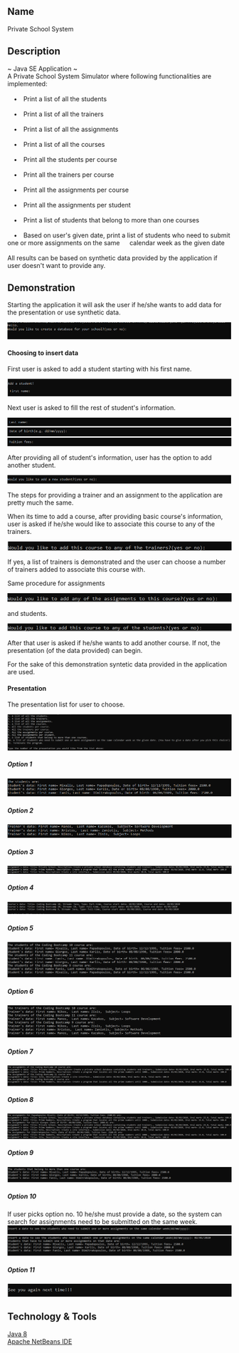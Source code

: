 
## Name

Private School System

## Description

~ Java SE Application ~\
A Private School System Simulator where following functionalities are implemented:\
\
&emsp;&#8226;&emsp;Print a list of all the students\
\
&emsp;&#8226;&emsp;Print a list of all the trainers\
\
&emsp;&#8226;&emsp;Print a list of all the assignments\
\
&emsp;&#8226;&emsp;Print a list of all the courses\
\
&emsp;&#8226;&emsp;Print all the students per course\
\
&emsp;&#8226;&emsp;Print all the trainers per course\
\
&emsp;&#8226;&emsp;Print all the assignments per course\
\
&emsp;&#8226;&emsp;Print all the assignments per student\
\
&emsp;&#8226;&emsp;Print a list of students that belong to more than one courses\
\
&emsp;&#8226;&emsp;Based on user's given date, print a list of students who need to submit one or more assignments on the same &emsp;&nbsp;calendar week as the given date\
\
All results can be based on synthetic data provided by the application if user doesn't want to provide any.

## Demonstration

Starting the application it will ask the user if he/she wants to add data for the presentation or use synthetic data.

<img src="screenshots/hello.PNG" />

#### Choosing to insert data

First user is asked to add a student starting with his first name.

<img src="screenshots/first-name.PNG" />

Next user is asked to fill the rest of student's information.

<img src="screenshots/last-name.PNG" />
<img src="screenshots/date-of-birth.PNG" />
<img src="screenshots/tuition-fees.PNG" />

After providing all of student's information, user has the option to add another student.

<img src="screenshots/add-another-student.PNG" />

The steps for providing a trainer and an assignment to the application are pretty much the same.

When its time to add a course, after providing basic course's information, user is asked if he/she would like to associate this course to any of the trainers.

<img src="screenshots/add-course-to-trainer.PNG" />

If yes, a list of trainers is demonstrated and the user can choose a number of trainers added to associate this course with.

Same procedure for assignments

<img src="screenshots/add-assignment-to-course.PNG" />

and students.

<img src="screenshots/add-course-to-student.PNG" />

After that user is asked if he/she wants to add another course. If not, the presentation (of the data provided) can begin.

For the sake of this demonstration syntetic data provided in the application are used.

#### Presentation

The presentation list for user to choose.

<img src="screenshots/presentation-options.PNG" />

##### Option 1

<img src="screenshots/students-list.PNG" />

##### Option 2

<img src="screenshots/trainers-list.PNG" />

##### Option 3

<img src="screenshots/assignments-list.PNG" />

##### Option 4

<img src="screenshots/courses-list.PNG" />

##### Option 5

<img src="screenshots/students-on-course-list.PNG" />

##### Option 6

<img src="screenshots/trainers-on-course-list.PNG" />

##### Option 7

<img src="screenshots/assignments-on-course-list.PNG" />

##### Option 8

<img src="screenshots/assignments-per-student-list.PNG" />

##### Option 9

<img src="screenshots/students-on-more-than-one-course-list.PNG" />

##### Option 10

If user picks option no. 10 he/she must provide a date, so the system can search for assignments need to be submitted on the same week.
<img src="screenshots/insert-date-for-students-need-to-submit-assignment.PNG" />
<img src="screenshots/students-need-to-submit-assignment-on-same-week-list.PNG" />

##### Option 11

<img src="screenshots/terminate-program.PNG" />

## Technology & Tools

<a href="https://www.java.com/en/download/">Java 8</a> <br>
<a href="https://netbeans.org/">Apache NetBeans IDE</a>
